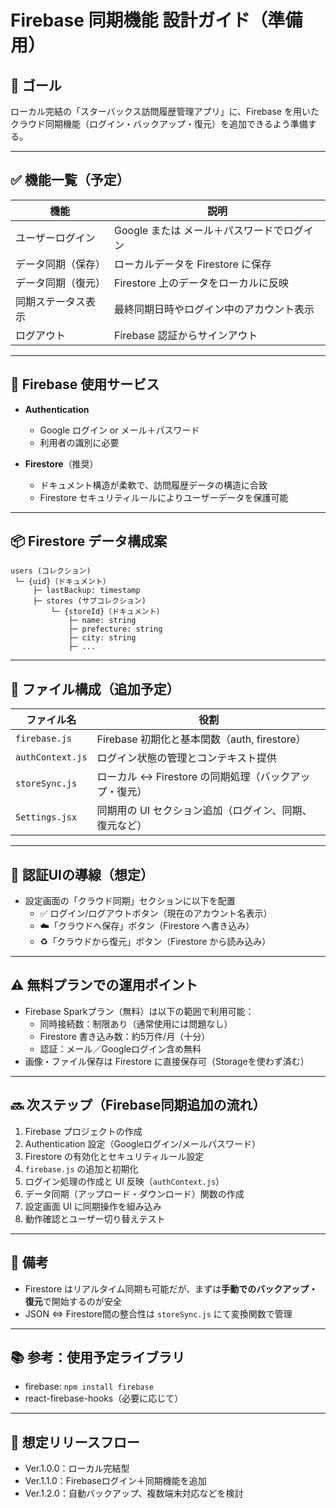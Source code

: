 
# Firebase 同期機能 設計ガイド（準備用）

## 🎯 ゴール
ローカル完結の「スターバックス訪問履歴管理アプリ」に、Firebase を用いたクラウド同期機能（ログイン・バックアップ・復元）を追加できるよう準備する。

---

## ✅ 機能一覧（予定）

| 機能 | 説明 |
|------|------|
| ユーザーログイン | Google または メール＋パスワードでログイン |
| データ同期（保存） | ローカルデータを Firestore に保存 |
| データ同期（復元） | Firestore 上のデータをローカルに反映 |
| 同期ステータス表示 | 最終同期日時やログイン中のアカウント表示 |
| ログアウト | Firebase 認証からサインアウト |

---

## 🧱 Firebase 使用サービス

- **Authentication**
  - Google ログイン or メール＋パスワード
  - 利用者の識別に必要

- **Firestore**（推奨）
  - ドキュメント構造が柔軟で、訪問履歴データの構造に合致
  - Firestore セキュリティルールによりユーザーデータを保護可能

---

## 📦 Firestore データ構成案

```
users (コレクション)
 └─ {uid}（ドキュメント）
     ├─ lastBackup: timestamp
     ├─ stores (サブコレクション)
         └─ {storeId}（ドキュメント）
             ├─ name: string
             ├─ prefecture: string
             ├─ city: string
             ├─ ...
```

---

## 📁 ファイル構成（追加予定）

| ファイル名 | 役割 |
|------------|------|
| `firebase.js` | Firebase 初期化と基本関数（auth, firestore） |
| `authContext.js` | ログイン状態の管理とコンテキスト提供 |
| `storeSync.js` | ローカル ↔ Firestore の同期処理（バックアップ・復元） |
| `Settings.jsx` | 同期用の UI セクション追加（ログイン、同期、復元など） |

---

## 👤 認証UIの導線（想定）

- 設定画面の「クラウド同期」セクションに以下を配置
  - ✅ ログイン/ログアウトボタン（現在のアカウント名表示）
  - ☁️「クラウドへ保存」ボタン（Firestore へ書き込み）
  - ♻️「クラウドから復元」ボタン（Firestore から読み込み）

---

## ⚠️ 無料プランでの運用ポイント

- Firebase Sparkプラン（無料）は以下の範囲で利用可能：
  - 同時接続数：制限あり（通常使用には問題なし）
  - Firestore 書き込み数：約5万件/月（十分）
  - 認証：メール／Googleログイン含め無料
- 画像・ファイル保存は Firestore に直接保存可（Storageを使わず済む）

---

## 🔜 次ステップ（Firebase同期追加の流れ）

1. Firebase プロジェクトの作成
2. Authentication 設定（Googleログイン/メールパスワード）
3. Firestore の有効化とセキュリティルール設定
4. `firebase.js` の追加と初期化
5. ログイン処理の作成と UI 反映（`authContext.js`）
6. データ同期（アップロード・ダウンロード）関数の作成
7. 設定画面 UI に同期操作を組み込み
8. 動作確認とユーザー切り替えテスト

---

## 📌 備考

- Firestore はリアルタイム同期も可能だが、まずは**手動でのバックアップ・復元**で開始するのが安全
- JSON ⇔ Firestore間の整合性は `storeSync.js` にて変換関数で管理

---

## 📚 参考：使用予定ライブラリ

- firebase: `npm install firebase`
- react-firebase-hooks（必要に応じて）

---

## 📖 想定リリースフロー

- Ver.1.0.0：ローカル完結型
- Ver.1.1.0：Firebaseログイン＋同期機能を追加
- Ver.1.2.0：自動バックアップ、複数端末対応などを検討
